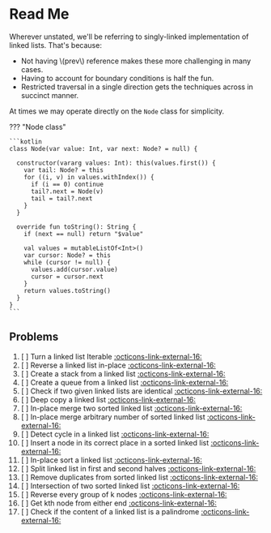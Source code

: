 # Read Me

Wherever unstated, we'll be referring to singly-linked implementation of linked lists. That's because:

- Not having \\(prev\\) reference makes these more challenging in many cases.
- Having to account for boundary conditions is half the fun.
- Restricted traversal in a single direction gets the techniques across in succinct manner.

At times we may operate directly on the `Node` class for simplicity.

??? "Node class"

    ```kotlin
    class Node(var value: Int, var next: Node? = null) {

      constructor(vararg values: Int): this(values.first()) {
        var tail: Node? = this
        for ((i, v) in values.withIndex()) {
          if (i == 0) continue
          tail?.next = Node(v)
          tail = tail?.next
        }
      }

      override fun toString(): String {
        if (next == null) return "$value"

        val values = mutableListOf<Int>()
        var cursor: Node? = this
        while (cursor != null) {
          values.add(cursor.value)
          cursor = cursor.next
        }
        return values.toString()
      }
    }
    ```

## Problems

1. [ ] Turn a linked list Iterable <a target="_blank" href="/data-structures/linked-list/problems/turn-a-linked-list-iterable">:octicons-link-external-16:</a>
2. [ ] Reverse a linked list in-place <a target="_blank" href="/data-structures/linked-list/problems/reverse-a-linked-list-in-place">:octicons-link-external-16:</a>
3. [ ] Create a stack from a linked list <a target="_blank" href="/data-structures/linked-list/problems/create-a-stack-from-a-linked-list">:octicons-link-external-16:</a>
4. [ ] Create a queue from a linked list <a target="_blank" href="/data-structures/linked-list/problems/create-a-queue-from-a-linked-list">:octicons-link-external-16:</a>
5. [ ] Check if two given linked lists are identical <a target="_blank" href="/data-structures/linked-list/problems/check-if-two-given-linked-lists-are-identical">:octicons-link-external-16:</a>
6. [ ] Deep copy a linked list <a target="_blank" href="/data-structures/linked-list/problems/deep-copy-a-linked-list">:octicons-link-external-16:</a>
7. [ ] In-place merge two sorted linked list <a target="_blank" href="/data-structures/linked-list/problems/in-place-merge-two-sorted-linked-list">:octicons-link-external-16:</a>
8. [ ] In-place merge arbitrary number of sorted linked list <a target="_blank" href="/data-structures/linked-list/problems/in-place-merge-arbitrary-number-of-sorted-linked-list">:octicons-link-external-16:</a>
9. [ ] Detect cycle in a linked list <a target="_blank" href="/data-structures/linked-list/problems/detect-cycle-in-a-linked-list">:octicons-link-external-16:</a>
10. [ ] Insert a node in its correct place in a sorted linked list <a target="_blank" href="/data-structures/linked-list/problems/insert-a-node-in-its-correct-place-in-a-sorted-linked-list">:octicons-link-external-16:</a>
11. [ ] In-place sort a linked list <a target="_blank" href="/data-structures/linked-list/problems/in-place-sort-a-linked-list">:octicons-link-external-16:</a>
12. [ ] Split linked list in first and second halves <a target="_blank" href="/data-structures/linked-list/problems/split-linked-list-in-first-and-second-halves">:octicons-link-external-16:</a>
13. [ ] Remove duplicates from sorted linked list <a target="_blank" href="/data-structures/linked-list/problems/remove-duplicates-from-sorted-linked-list">:octicons-link-external-16:</a>
14. [ ] Intersection of two sorted linked list <a target="_blank" href="/data-structures/linked-list/problems/intersection-of-two-sorted-linked-list">:octicons-link-external-16:</a>
15. [ ] Reverse every group of k nodes <a target="_blank" href="/data-structures/linked-list/problems/reverse-every-group-of-k-nodes">:octicons-link-external-16:</a>
16. [ ] Get kth node from either end <a target="_blank" href="/data-structures/linked-list/problems/get-kth-node-from-either-end">:octicons-link-external-16:</a>
17. [ ] Check if the content of a linked list is a palindrome <a target="_blank" href="/data-structures/linked-list/problems/check-if-the-content-of-a-linked-list-is-a-palindrome">:octicons-link-external-16:</a>
